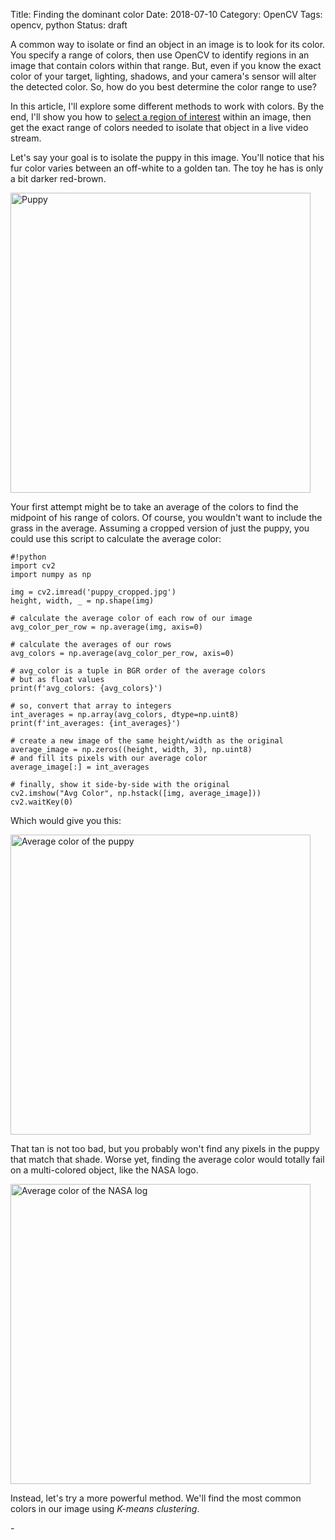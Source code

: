 Title: Finding the dominant color
Date: 2018-07-10
Category: OpenCV
Tags: opencv, python
Status: draft

A common way to isolate or find an object in an image is to look for its color. You specify a range of colors, then use OpenCV to identify regions in an image that contain colors within that range. But, even if you know the exact color of your target, lighting, shadows, and your camera's sensor will alter the detected color. So, how do you best determine the color range to use?

In this article, I'll explore some different methods to work with colors. By the end, I'll show you how to <a href="https://www.timpoulsen.com/2018/handling-mouse-events-in-opencv.html">select a region of interest</a> within an image, then get the exact range of colors needed to isolate that object in a live video stream.

Let's say your goal is to isolate the puppy in this image. You'll notice that his fur color varies between an off-white to a golden tan. The toy he has is only a bit darker red-brown. 

<img src="../images/2018/puppy.jpg" width="480" title="Puppy"/>

Your first attempt might be to take an average of the colors to find the midpoint of his range of colors. Of course, you wouldn't want to include the grass in the average. Assuming a cropped version of just the puppy, you could use this script to calculate the average color:

    #!python
    import cv2
    import numpy as np

    img = cv2.imread('puppy_cropped.jpg')
    height, width, _ = np.shape(img)

    # calculate the average color of each row of our image
    avg_color_per_row = np.average(img, axis=0)

    # calculate the averages of our rows
    avg_colors = np.average(avg_color_per_row, axis=0)

    # avg_color is a tuple in BGR order of the average colors
    # but as float values
    print(f'avg_colors: {avg_colors}')

    # so, convert that array to integers
    int_averages = np.array(avg_colors, dtype=np.uint8)
    print(f'int_averages: {int_averages}')

    # create a new image of the same height/width as the original
    average_image = np.zeros((height, width, 3), np.uint8)
    # and fill its pixels with our average color
    average_image[:] = int_averages

    # finally, show it side-by-side with the original
    cv2.imshow("Avg Color", np.hstack([img, average_image]))
    cv2.waitKey(0)

Which would give you this:

<img src="../images/2018/average_color.png" width="480" title="Average color of the puppy"/>


That tan is not too bad, but you probably won't find any pixels in the puppy that match that shade. Worse yet, finding the average color would totally fail on a multi-colored object, like the NASA logo.

<img src="../images/2018/meatball_average.png" width="480" title="Average color of the NASA log"/>

Instead, let's try a more powerful method. We'll find the most common colors in our image using _K-means clustering_.


<i class="fa fa-robot"></i> - <i class="fa fa-heart red"></i>